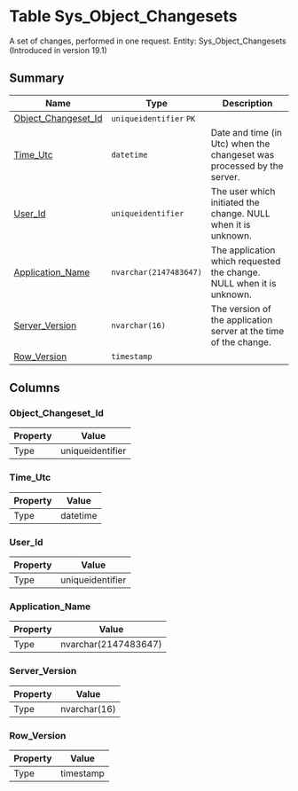 # Table Sys_Object_Changesets

A set of changes, performed in one request. Entity: Sys_Object_Changesets (Introduced in version 19.1)

## Summary

| Name | Type | Description |
| - | - | --- |
|[Object_Changeset_Id](#object_changeset_id)|`uniqueidentifier` `PK`||
|[Time_Utc](#time_utc)|`datetime` |Date and time (in Utc) when the changeset was processed by the server.|
|[User_Id](#user_id)|`uniqueidentifier` |The user which initiated the change. NULL when it is unknown.|
|[Application_Name](#application_name)|`nvarchar(2147483647)` |The application which requested the change. NULL when it is unknown.|
|[Server_Version](#server_version)|`nvarchar(16)` |The version of the application server at the time of the change.|
|[Row_Version](#row_version)|`timestamp` ||

## Columns

### Object_Changeset_Id

| Property | Value |
| - | - |
|Type|uniqueidentifier|

### Time_Utc

| Property | Value |
| - | - |
|Type|datetime|

### User_Id

| Property | Value |
| - | - |
|Type|uniqueidentifier|

### Application_Name

| Property | Value |
| - | - |
|Type|nvarchar(2147483647)|

### Server_Version

| Property | Value |
| - | - |
|Type|nvarchar(16)|

### Row_Version

| Property | Value |
| - | - |
|Type|timestamp|


